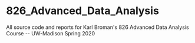 # 826_Advanced_Data_Analysis

All source code and reports for Karl Broman's 826 Advanced Data Analysis Course -- UW-Madison Spring 2020

